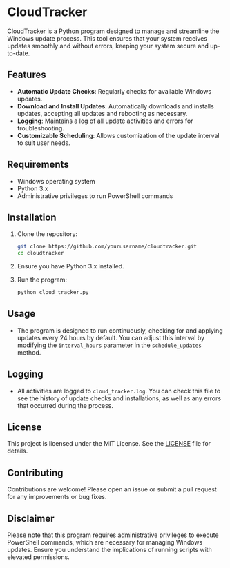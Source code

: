# CloudTracker

CloudTracker is a Python program designed to manage and streamline the Windows update process. This tool ensures that your system receives updates smoothly and without errors, keeping your system secure and up-to-date.

## Features

- **Automatic Update Checks**: Regularly checks for available Windows updates.
- **Download and Install Updates**: Automatically downloads and installs updates, accepting all updates and rebooting as necessary.
- **Logging**: Maintains a log of all update activities and errors for troubleshooting.
- **Customizable Scheduling**: Allows customization of the update interval to suit user needs.

## Requirements

- Windows operating system
- Python 3.x
- Administrative privileges to run PowerShell commands

## Installation

1. Clone the repository:

   ```bash
   git clone https://github.com/yourusername/cloudtracker.git
   cd cloudtracker
   ```

2. Ensure you have Python 3.x installed.

3. Run the program:

   ```bash
   python cloud_tracker.py
   ```

## Usage

- The program is designed to run continuously, checking for and applying updates every 24 hours by default. You can adjust this interval by modifying the `interval_hours` parameter in the `schedule_updates` method.

## Logging

- All activities are logged to `cloud_tracker.log`. You can check this file to see the history of update checks and installations, as well as any errors that occurred during the process.

## License

This project is licensed under the MIT License. See the [LICENSE](LICENSE) file for details.

## Contributing

Contributions are welcome! Please open an issue or submit a pull request for any improvements or bug fixes.

## Disclaimer

Please note that this program requires administrative privileges to execute PowerShell commands, which are necessary for managing Windows updates. Ensure you understand the implications of running scripts with elevated permissions.